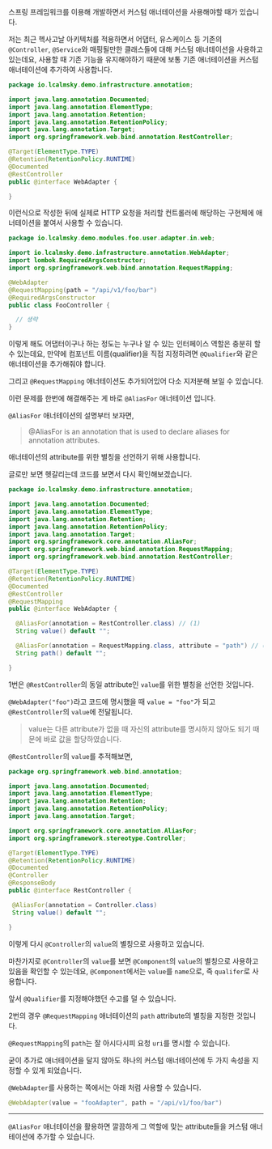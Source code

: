 스프링 프레임워크를 이용해 개발하면서 커스텀 애너테이션을 사용해야할 때가 있습니다.

저는 최근 헥사고날 아키텍처를 적용하면서 어댑터, 유스케이스 등 기존의 `@Controller`, `@Service`와 매핑될만한 클래스들에 대해 커스텀 애너테이션을 사용하고 있는데요, 사용할 때 기존 기능을 유지해야하기 때문에 보통 기존 애너테이션을 커스텀 애너테이션에 추가하여 사용합니다.

```java
package io.lcalmsky.demo.infrastructure.annotation;

import java.lang.annotation.Documented;
import java.lang.annotation.ElementType;
import java.lang.annotation.Retention;
import java.lang.annotation.RetentionPolicy;
import java.lang.annotation.Target;
import org.springframework.web.bind.annotation.RestController;

@Target(ElementType.TYPE)
@Retention(RetentionPolicy.RUNTIME)
@Documented
@RestController
public @interface WebAdapter {

}
```

이런식으로 작성한 뒤에 실제로 HTTP 요청을 처리할 컨트롤러에 해당하는 구현체에 애너테이션을 붙여서 사용할 수 있습니다.

```java
package io.lcalmsky.demo.modules.foo.user.adapter.in.web;

import io.lcalmsky.demo.infrastructure.annotation.WebAdapter;
import lombok.RequiredArgsConstructor;
import org.springframework.web.bind.annotation.RequestMapping;

@WebAdapter
@RequestMapping(path = "/api/v1/foo/bar")
@RequiredArgsConstructor
public class FooController {

  // 생략
}
```

이렇게 해도 어댑터이구나 하는 정도는 누구나 알 수 있는 인터페이스 역할은 충분히 할 수 있는데요, 만약에 컴포넌트 이름(qualifier)을 직접 지정하려면 `@Qualifier`와 같은 애너테이션을 추가해줘야 합니다.

그리고 `@RequestMapping` 애너테이션도 추가되어있어 다소 지저분해 보일 수 있습니다.

이런 문제를 한번에 해결해주는 게 바로 `@AliasFor` 애너테이션 입니다.

`@AliasFor` 애너테이션의 설명부터 보자면,

> @AliasFor is an annotation that is used to declare aliases for annotation attributes.

애너테이션의 attribute를 위한 별칭을 선언하기 위해 사용합니다.

글로만 보면 헷갈리는데 코드를 보면서 다시 확인해보겠습니다.

```java
package io.lcalmsky.demo.infrastructure.annotation;

import java.lang.annotation.Documented;
import java.lang.annotation.ElementType;
import java.lang.annotation.Retention;
import java.lang.annotation.RetentionPolicy;
import java.lang.annotation.Target;
import org.springframework.core.annotation.AliasFor;
import org.springframework.web.bind.annotation.RequestMapping;
import org.springframework.web.bind.annotation.RestController;

@Target(ElementType.TYPE)
@Retention(RetentionPolicy.RUNTIME)
@Documented
@RestController
@RequestMapping
public @interface WebAdapter {

  @AliasFor(annotation = RestController.class) // (1)
  String value() default "";

  @AliasFor(annotation = RequestMapping.class, attribute = "path") // (2)
  String path() default "";

}
```

1번은 `@RestController`의 동일 attribute인 `value`를 위한 별칭을 선언한 것입니다.

`@WebAdapter("foo")`라고 코드에 명시했을 때 `value = "foo"`가 되고 `@RestController`의 `value`에 전달됩니다.

> value는 다른 attribute가 없을 때 자신의 attribute를 명시하지 않아도 되기 때문에 바로 값을 할당하였습니다.

`@RestController`의 `value`를 추적해보면,

```java
package org.springframework.web.bind.annotation;

import java.lang.annotation.Documented;
import java.lang.annotation.ElementType;
import java.lang.annotation.Retention;
import java.lang.annotation.RetentionPolicy;
import java.lang.annotation.Target;

import org.springframework.core.annotation.AliasFor;
import org.springframework.stereotype.Controller;

@Target(ElementType.TYPE)
@Retention(RetentionPolicy.RUNTIME)
@Documented
@Controller
@ResponseBody
public @interface RestController {

 @AliasFor(annotation = Controller.class)
 String value() default "";

}
```

이렇게 다시 `@Controller`의 `value`의 별칭으로 사용하고 있습니다.

마찬가지로 `@Controller`의 `value`를 보면 `@Component`의 `value`의 별칭으로 사용하고 있음을 확인할 수 있는데요, `@Component`에서는 `value`를 `name`으로, 즉 `qualifer`로 사용합니다.

앞서 `@Qualifier`를 지정해야했던 수고를 덜 수 있습니다.

2번의 경우 `@RequestMapping` 애너테이션의 `path` attribute의 별칭을 지정한 것입니다.

`@RequestMapping`의 `path`는 잘 아시다시피 요청 `uri`를 명시할 수 있습니다.

굳이 추가로 애너테이션을 달지 않아도 하나의 커스텀 애너테이션에 두 가지 속성을 지정할 수 있게 되었습니다.

`@WebAdapter`를 사용하는 쪽에서는 아래 처럼 사용할 수 있습니다.

```java
@WebAdapter(value = "fooAdapter", path = "/api/v1/foo/bar")
```

---

`@AliasFor` 애너테이션을 활용하면 깔끔하게 그 역할에 맞는 attribute들을 커스텀 애너테이션에 추가할 수 있습니다.